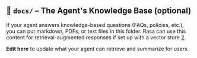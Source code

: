 ## 📂 `docs/` – The Agent's Knowledge Base (optional)

If your agent answers knowledge-based questions (FAQs, policies, etc.), you can put markdown, PDFs, or text files in this folder. Rasa can use this content for retrieval-augmented responses if set up with a vector store [2](https://rasa.com/docs/pro/build/retrieval-actions).

**Edit here** to update what your agent can retrieve and summarize for users.

